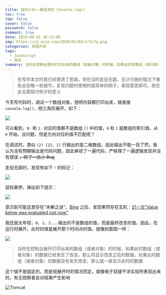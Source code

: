 ```yaml
---
title: 踩坑小记——薛定谔的 Console.log()
toc: true
top: false
cover: false
password: false
comment: true
date: 2019-09-01 16:13:08
img: https://s2.ax1x.com/2020/02/04/1rSs7q.png
categories: 前端开发
tags:
  - JavaScript
  - 踩坑
summary: 当你在控制台展开打印出来的数组（或者对象）的时候，如果此时该数组（或对象）的数据已经发生了改变，那么将显示改变之后的数据。
---
```


> 在写作本文时我已经理清了思路，但在当时走投无路、无计可施的情况下难免会忽略一些细节。复现问题时使用的是简单的例子，表现意思即可，故在此无需探讨例子的意义

今天写代码时，调试一个数组对象，想把内容都打印出来，就直接 `console.log()`，把三角形展开，如下：

![](https://s2.ax1x.com/2019/09/01/nptMD0.jpg)

可以看到，`0:` 和 `1:` 对应的值都不是数组 `[]` 中的值，`0` 和 `1` 是数组的索引值，从 `0` 开始，没问题，但是为何对应的值不匹配呢？

在调试时，类似 `(2) [22, 2]` 行输出的是二维数组，因此输出不能一目了然，我认为没有预期输出是代码问题，因此审视了一遍代码，严格理了一遍逻辑发现并没有错误 ~~，除了一些小 Bug~~

走投无路时，发现有如下 `!` 的标记：

![](https://s2.ax1x.com/2019/09/01/npJLWj.jpg)

鼠标悬停，弹出如下提示：

![](https://s2.ax1x.com/2019/09/01/npJqYQ.png)

意识到可能这里存在“未解之谜”，[Bing](https://www.bing.com) 之后，发现果然存在玄机：[记一次"Value below was evaluated just now"](https://segmentfault.com/a/1190000018831992)

我还是太年轻，`0`、`1`、`2`……输出的不是数组的值，而是最终改变的值，因此，在运行时展开，此时的值是展开那个时间点的值，就像封面图一样：

![](https://s2.ax1x.com/2019/09/01/npJXSs.png)

> 当你在控制台展开打印出来的数组（或者对象）的时候，如果此时数组（或者对象）的数据已经发生了改变，那么将显示改变之后的数据。如果此时数组（或者对象）的数据没有发生改变，那么就一直显示此时的数据

这个值不是固定的，而是视展开时的情况而定，就像电子双缝干涉实验所表现出来的，有无观察者会对结果产生影响

![Tomcat](http://tomcat.apache.org/res/images/tomcat.png)